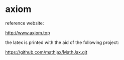 # axiom

reference website:

http://www.axiom.top

the latex is printed with the aid of the following project:

https://github.com/mathjax/MathJax.git
